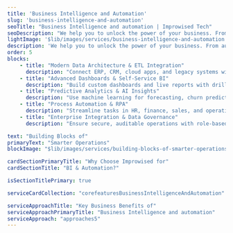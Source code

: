 ```yaml
---
title: 'Business Intelligence and Automation'
slug: 'business-intelligence-and-automation'
seoTitle: "Business Intelligence and automation | Improwised Tech"
seoDescription: "We help you to unlock the power of your business. From automated dashboards to real-time alerts, our BI and automation tools simplify decisions and reduce manual work - so that you can act faster and smarter."
lightImage: '$lib/images/services/business-intelligence-and-automation.svg'
description: 'We help you to unlock the power of your business. From automated dashboards to real-time alerts, our BI and automation tools simplify decisions and reduce manual work - so that you can act faster and smarter.'
order: 5
blocks: 
    - title: "Modern Data Architecture & ETL Integration"
      description: "Connect ERP, CRM, cloud apps, and legacy systems with structured pipelines. Automate real-time and batch data workflows for unified, accessible insights."
    - title: "Advanced Dashboards & Self-Service BI"
      description: "Build custom dashboards and live reports with drill-down and mobile access. Enable departments to track KPIs and make decisions without IT dependency."
    - title: "Predictive Analytics & AI Insights"
      description: "Use machine learning for forecasting, churn prediction, and anomaly detection.Support data science workflows with Python/R integrations for actionable insights."
    - title: "Process Automation & RPA"
      description: "Streamline tasks in HR, finance, sales, and operations with bots and automation. Accelerate workflows like onboarding, invoicing, and reporting—reducing manual effort."
    - title: "Enterprise Integration & Data Governance"
      description: "Ensure secure, auditable operations with role-based access and encryption. Maintain compliance with GDPR, HIPAA, SOC 2, and enable data lineage and metadata control."

text: "Building Blocks of"
primaryText: "Smarter Operations"
blockImage: "$lib/images/services/building-blocks-of-smarter-operations.svg"

cardSectionPrimaryTitle: "Why Choose Improwised for"
cardSectionTitle: "BI & Automation?"

isSectionTitlePrimary: true

serviceCardCollection: "corefeaturesBusinessIntelligenceAndAutomation"

serviceApproachTitle: "Key Business Benefits of"
serviceApproachPrimaryTitle: "Business Intelligence and automation"
serviceApproach: "approaches5"
---
```

